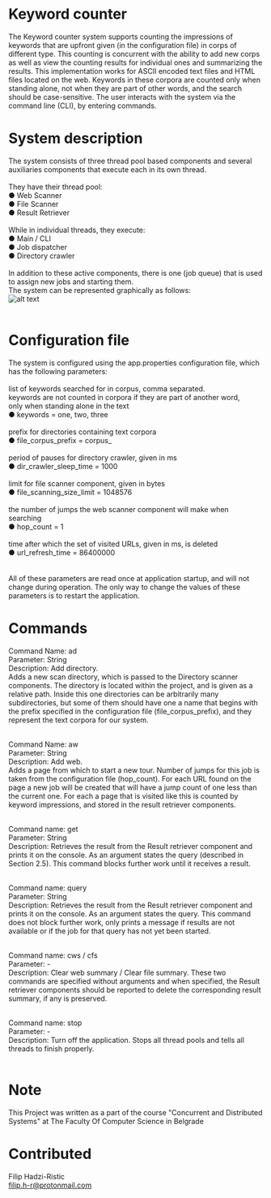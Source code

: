 # Keyword counter
The Keyword counter system supports counting the impressions of keywords that are upfront
given (in the configuration file) in corps of different type. This counting is concurrent with
the ability to add new corps as well as view the counting results for individual ones and summarizing the results. 
This implementation works for ASCII encoded text files and HTML files located on the web.
Keywords in these corpora are counted only when standing alone, not when they are part of other words,
and the search should be case-sensitive.
The user interacts with the system via the command line (CLI), by entering commands.

# System description
The system consists of three thread pool based components and several auxiliaries
components that execute each in its own thread.<br> <br>
They have their thread pool:<br>
● Web Scanner<br>
● File Scanner<br>
● Result Retriever<br><br>
While in individual threads, they execute:<br>
● Main / CLI<br>
● Job dispatcher<br>
● Directory crawler<br><br>
In addition to these active components, there is one (job queue) that is used to assign new
jobs and starting them. <br>The system can be represented graphically as follows:<br>
![alt text](https://raw.githubusercontent.com/ArtisticCodr/KiDS_Keyword_counter/master/img/graph.png)<br><br>

# Configuration file
The system is configured using the app.properties configuration file, which has the following
parameters:<br><br>
 list of keywords searched for in corpus, comma separated.<br>
 keywords are not counted in corpora if they are part of another word,<br>
 only when standing alone in the text<br>
● keywords = one, two, three<br><br>
 prefix for directories containing text corpora<br>
● file_corpus_prefix = corpus_<br><br>
 period of pauses for directory crawler, given in ms<br>
● dir_crawler_sleep_time = 1000<br><br>
 limit for file scanner component, given in bytes<br>
● file_scanning_size_limit = 1048576<br><br>
 the number of jumps the web scanner component will make when searching<br>
● hop_count = 1<br><br>
time after which the set of visited URLs, given in ms, is deleted<br>
● url_refresh_time = 86400000<br><br><br>
All of these parameters are read once at application startup, and will not change during operation. The only way to change the values of these parameters is to restart the application.

# Commands
Command Name: ad<br>
Parameter: String<br>
Description: Add directory. <br>Adds a new scan directory, which is passed to the Directory scanner
components. The directory is located within the project, and is given as a relative path. Inside this one
directories can be arbitrarily many subdirectories, but some of them should have one
a name that begins with the prefix specified in the configuration file (file_corpus_prefix), and
they represent the text corpora for our system.<br><br>

Command Name: aw<br>
Parameter: String<br>
Description: Add web. <br>Adds a page from which to start a new tour. Number of jumps for this job is taken from the configuration file (hop_count). For each URL found on the page
a new job will be created that will have a jump count of one less than the current one. For each
a page that is visited like this is counted by keyword impressions, and stored in the result retriever
components.<br><br>

Command name: get<br>
Parameter: String<br>
Description: Retrieves the result from the Result retriever component and prints it on the console. As an argument
states the query (described in Section 2.5). This command blocks further work until it receives a result.<br><br>

Command name: query<br>
Parameter: String<br>
Description: Retrieves the result from the Result retriever component and prints it on the console. As an argument
states the query. This command does not block further work, only prints a message
if results are not available or if the job for that query has not yet been started.<br><br>

Command name: cws / cfs<br>
Parameter: -<br>
Description: Clear web summary / Clear file summary. These two commands are specified without arguments and
when specified, the Result retriever components should be reported to delete the corresponding result summary, if any is preserved.<br><br>

Command name: stop<br>
Parameter: -<br>
Description: Turn off the application. Stops all thread pools and tells all threads to finish properly.<br><br>

# Note
This Project was written as a part of the course "Concurrent and Distributed Systems" at The Faculty Of Computer Science in Belgrade

# Contributed
Filip Hadzi-Ristic<br>
filip.h-r@protonmail.com<br>
